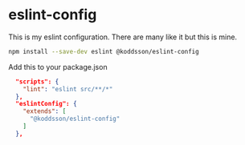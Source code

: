 # eslint-config

This is my eslint configuration. There are many like it but this is mine.

```sh
npm install --save-dev eslint @koddsson/eslint-config
```

Add this to your package.json

```json
  "scripts": {
    "lint": "eslint src/**/*"
  },
  "eslintConfig": {
    "extends": [
      "@koddsson/eslint-config"
    ]
  },
```
